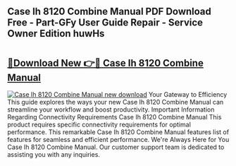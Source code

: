 ## Case Ih 8120 Combine Manual PDF Download Free - Part-GFy User Guide Repair - Service Owner Edition huwHs

# <h2><a href="http://bc89451.oget.top/?id=Case+Ih+8120+Combine+Manual">🔗Download New 👉🔴 Case Ih 8120 Combine Manual</a></h2>

[![Case Ih 8120 Combine Manual new download](https://i.imgur.com/5g1atiW.png)](http://bc89451.oget.top/?id=Case+Ih+8120+Combine+Manual)
Your Gateway to Efficiency This guide explores the ways your new Case Ih 8120 Combine Manual can streamline your workflow and boost productivity. Important Information Regarding Connectivity Requirements Case Ih 8120 Combine Manual This product requires specific connectivity requirements for optimal performance. This remarkable Case Ih 8120 Combine Manual features list of features for seamless and efficient performance. We're Always Here for You Case Ih 8120 Combine Manual. Our customer support team is dedicated to assisting you with any inquiries.
